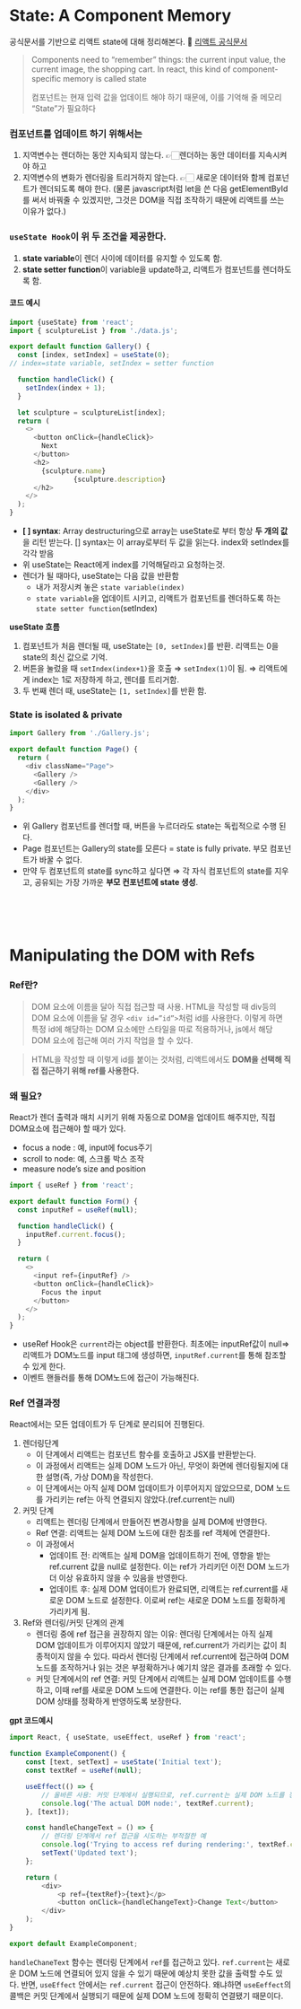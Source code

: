 # State: A Component Memory

공식문서를 기반으로 리액트 state에 대해 정리해본다. 📝
[리액트 공식문서](https://react.dev/learn/state-a-components-memory)
> Components need to “remember” things: the current input value, the current image, the shopping cart. In react, this kind of component-specific memory is called state
> 
> 컴포넌트는 현재 입력 값을 업데이트 해야 하기 때문에, 이를 기억해 줄 메모리 “State”가 필요하다

### **컴포넌트를 업데이트 하기 위해서는**

1. 지역변수는 렌더하는 동안 지속되지 않는다. 👉🏻렌더하는 동안 데이터를 지속시켜야 하고
2. 지역변수의 변화가 렌더링을 트리거하지 않는다. 👉🏻 새로운 데이터와 함께 컴포넌트가 렌더되도록 해야 한다. (물론 javascript처럼 let을 쓴 다음 getElementById를 써서 바꿔줄 수 있겠지만, 그것은 DOM을 직접 조작하기 때문에 리액트를 쓰는 이유가 없다.)

### **`useState Hook`이 위 두 조건을 제공한다.**

1. **state variable**이 렌더 사이에 데이터를 유지할 수 있도록 함.
2. **state setter function**이 variable을 update하고, 리액트가 컴포넌트를 렌더하도록 함.

#### 코드 예시
```js
import {useState} from 'react';
import { sculptureList } from './data.js';

export default function Gallery() {
  const [index, setIndex] = useState(0);
// index=state variable, setIndex = setter function

  function handleClick() {
    setIndex(index + 1);
  }

  let sculpture = sculptureList[index];
  return (
    <>
      <button onClick={handleClick}>
        Next
      </button>
      <h2>
        {sculpture.name} 
				{sculpture.description}
      </h2>
    </>
  );
}

```

- **[ ] syntax**: Array destructuring으로 array는 useState로 부터 항상 **두 개의 값**을 리턴 받는다. [] syntax는 이 array로부터 두 값을 읽는다. index와 setIndex를 각각 받음
- 위 useState는 React에게 index를  기억해달라고 요청하는것.
- 렌더가 될 때마다, useState는 다음 값을 반환함
    - 내가 저장시켜 놓은 `state variable(index)`
    - `state variable`을 업데이트 시키고, 리액트가 컴포넌트를 렌더하도록 하는 `state setter function`(setIndex)

**useState 흐름**

1. 컴포넌트가 처음 렌더될 때, useState는 `[0, setIndex]`를 반환. 리액트는 0을 state의 최신 값으로 기억.
2. 버튼을 눌렀을 때 `setIndex(index+1)`을 호출 ⇒ `setIndex(1)`이 됨. ⇒ 리액트에게 index는 1로 저장하게 하고, 렌더를 트리거함.
3. 두 번째 렌더 때, useState는 `[1, setIndex]`를 반환 함.

### State is isolated & private
```js
import Gallery from './Gallery.js';

export default function Page() {
  return (
    <div className="Page">
      <Gallery />
      <Gallery />
    </div>
  );
}
```

- 위 Gallery 컴포넌트를 렌더할 때, 버튼을 누르더라도 state는 독립적으로 수행 된다.
- Page 컴포넌트는 Gallery의 state를 모른다 = state is fully private. 부모 컴포넌트가 바꿀 수 없다.
- 만약 두 컴포넌트의 state를 sync하고 싶다면 ⇒ 각 자식 컴포넌트의 state를 지우고, 공유되는 가장 가까운 **부모 컨포넌트에 state 생성**.



<br/>
<br/>
<br/>

# Manipulating the DOM with Refs

### Ref란?
> DOM 요소에 이름을 달아 직접 접근할 때 사용. 
HTML을 작성할 때 div등의 DOM 요소에 이름을 달 경우 `<div id=”id”>`처럼 id를 사용한다. 이렇게 하면 특정 id에 해당하는 DOM 요소에만 스타일을 따로 적용하거나, js에서 해당 DOM 요소에 접근해 여러 가지 작업을 할 수 있다.

> HTML을 작성할 때 이렇게 id를 붙이는 것처럼, 리액트에서도 **DOM을 선택해 직접 접근하기 위해 ref를 사용한다.**


### 왜 필요?

React가 렌더 출력과 매치 시키기 위해 자동으로 DOM을 업데이트 해주지만, 직접 DOM요소에 접근해야 할 때가 있다.
- focus a node : 예, input에 focus주기
- scroll to node: 예, 스크롤 박스 조작
- measure node’s size and position

```js
import { useRef } from 'react';

export default function Form() {
  const inputRef = useRef(null);

  function handleClick() {
    inputRef.current.focus();
  }

  return (
    <>
      <input ref={inputRef} />
      <button onClick={handleClick}>
        Focus the input
      </button>
    </>
  );
}
```

- useRef Hook은 `current`라는 object를 반환한다. 최초에는 inputRef값이 null⇒ 리액트가 DOM노드를 input 태그에 생성하면, `inputRef.current`를 통해 참조할 수 있게 한다.
- 이벤트 핸들러를 통해 DOM노드에 접근이 가능해진다.

### Ref 연결과정
React에서는 모든 업데이트가 두 단계로 분리되어 진행된다.

1. 렌더링단계
   - 이 단계에서 리액트는 컴포넌트 함수를 호출하고 JSX를 반환받는다. 
   - 이 과정에서 리액트는 실제 DOM 노드가 아닌, 무엇이 화면에 렌더링될지에 대한 설명(즉, 가상 DOM)을 작성한다.
   - 이 단계에서는 아직 실제 DOM 업데이트가 이루어지지 않았으므로, DOM 노드를 가리키는 ref는 아직 연결되지 않았다.(ref.current는 null)
2. 커밋 단계
   - 리액트는 렌더링 단계에서 만들어진 변경사항을 실제 DOM에 반영한다.
   - Ref 연결: 리액트는 실제 DOM 노드에 대한 참조를 ref 객체에 연결한다.
   -  이 과정에서
      -  업데이트 전: 리액트는 실제 DOM을 업데이트하기 전에, 영향을 받는 ref.current 값을 null로 설정한다. 이는 ref가 가리키던 이전 DOM 노드가 더 이상 유효하지 않을 수 있음을 반영한다.
       - 업데이트 후: 실제 DOM 업데이트가 완료되면, 리액트는 ref.current를 새로운 DOM 노드로 설정한다. 이로써 ref는 새로운 DOM 노드를 정확하게 가리키게 됨.
3. Ref와 렌더링/커밋 단계의 관계
   - 렌더링 중에 ref 접근을 권장하지 않는 이유: 렌더링 단계에서는 아직 실제 DOM 업데이트가 이루어지지 않았기 때문에, ref.current가 가리키는 값이 최종적이지 않을 수 있다. 따라서 렌더링 단계에서 ref.current에 접근하여 DOM 노드를 조작하거나 읽는 것은 부정확하거나 예기치 않은 결과를 초래할 수 있다.
   - 커밋 단계에서의 ref 연결: 커밋 단계에서 리액트는 실제 DOM 업데이트를 수행하고, 이때 ref를 새로운 DOM 노드에 연결한다. 이는 ref를 통한 접근이 실제 DOM 상태를 정확하게 반영하도록 보장한다.
  
**gpt 코드예시**
```js
import React, { useState, useEffect, useRef } from 'react';

function ExampleComponent() {
    const [text, setText] = useState('Initial text');
    const textRef = useRef(null);

    useEffect(() => {
        // 올바른 사용: 커밋 단계에서 실행되므로, ref.current는 실제 DOM 노드를 정확하게 가리킨다.
        console.log('The actual DOM node:', textRef.current);
    }, [text]);

    const handleChangeText = () => {
        // 렌더링 단계에서 ref 접근을 시도하는 부적절한 예
        console.log('Trying to access ref during rendering:', textRef.current);
        setText('Updated text');
    };

    return (
        <div>
            <p ref={textRef}>{text}</p>
            <button onClick={handleChangeText}>Change Text</button>
        </div>
    );
}

export default ExampleComponent;
```
`handleChaneText` 함수는 렌더링 단계에서 `ref`를 접근하고 있다. `ref.current`는 새로운 DOM 노드에 연결되어 있지 않을 수 있기 때문에 예상치 못한 값을 출력할 수도 있다.
반면, `useEffect` 안에서는 `ref.current` 접근이 안전하다. 왜냐하면 `useEeffect`의 콜백은 커밋 단계에서 실행되기 때문에 실제 DOM 노드에 정확히 연결됐기 때문이다. 